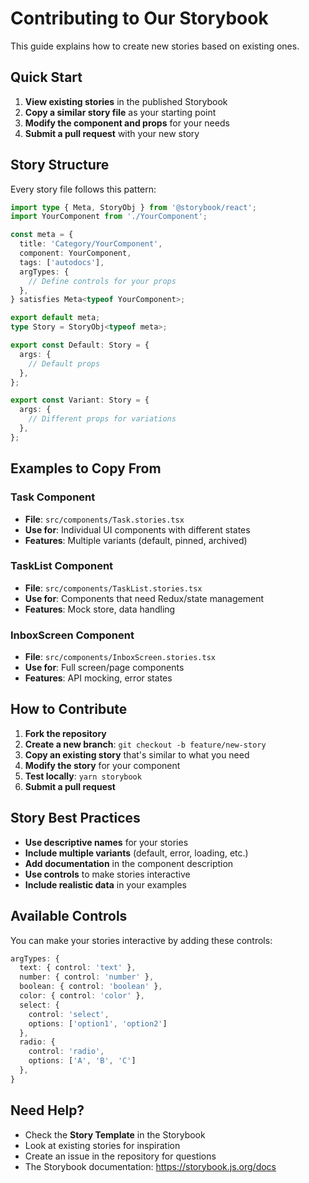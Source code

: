 # Contributing to Our Storybook

This guide explains how to create new stories based on existing ones.

## Quick Start

1. **View existing stories** in the published Storybook
2. **Copy a similar story file** as your starting point
3. **Modify the component and props** for your needs
4. **Submit a pull request** with your new story

## Story Structure

Every story file follows this pattern:

```typescript
import type { Meta, StoryObj } from '@storybook/react';
import YourComponent from './YourComponent';

const meta = {
  title: 'Category/YourComponent',
  component: YourComponent,
  tags: ['autodocs'],
  argTypes: {
    // Define controls for your props
  },
} satisfies Meta<typeof YourComponent>;

export default meta;
type Story = StoryObj<typeof meta>;

export const Default: Story = {
  args: {
    // Default props
  },
};

export const Variant: Story = {
  args: {
    // Different props for variations
  },
};
```

## Examples to Copy From

### Task Component
- **File**: `src/components/Task.stories.tsx`
- **Use for**: Individual UI components with different states
- **Features**: Multiple variants (default, pinned, archived)

### TaskList Component  
- **File**: `src/components/TaskList.stories.tsx`
- **Use for**: Components that need Redux/state management
- **Features**: Mock store, data handling

### InboxScreen Component
- **File**: `src/components/InboxScreen.stories.tsx`  
- **Use for**: Full screen/page components
- **Features**: API mocking, error states

## How to Contribute

1. **Fork the repository**
2. **Create a new branch**: `git checkout -b feature/new-story`
3. **Copy an existing story** that's similar to what you need
4. **Modify the story** for your component
5. **Test locally**: `yarn storybook`
6. **Submit a pull request**

## Story Best Practices

- **Use descriptive names** for your stories
- **Include multiple variants** (default, error, loading, etc.)
- **Add documentation** in the component description
- **Use controls** to make stories interactive
- **Include realistic data** in your examples

## Available Controls

You can make your stories interactive by adding these controls:

```typescript
argTypes: {
  text: { control: 'text' },
  number: { control: 'number' },
  boolean: { control: 'boolean' },
  color: { control: 'color' },
  select: { 
    control: 'select', 
    options: ['option1', 'option2'] 
  },
  radio: { 
    control: 'radio', 
    options: ['A', 'B', 'C'] 
  },
}
```

## Need Help?

- Check the **Story Template** in the Storybook
- Look at existing stories for inspiration
- Create an issue in the repository for questions
- The Storybook documentation: https://storybook.js.org/docs
